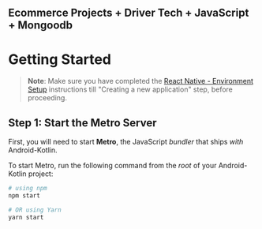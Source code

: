 Ecommerce Projects + Driver Tech + JavaScript + Mongoodb
-------
# Getting Started

>**Note**: Make sure you have completed the [React Native - Environment Setup](https://reactnative.dev/docs/environment-setup) instructions till "Creating a new application" step, before proceeding.

## Step 1: Start the Metro Server

First, you will need to start **Metro**, the JavaScript _bundler_ that ships _with_ Android-Kotlin.

To start Metro, run the following command from the _root_ of your Android-Kotlin project:

```bash
# using npm
npm start

# OR using Yarn
yarn start
```
